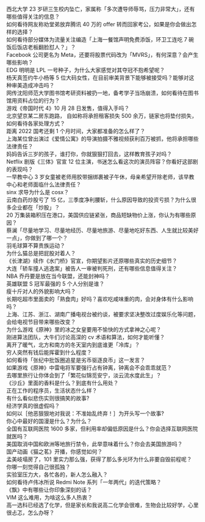 西北大学 23 岁研三生校内坠亡，家属称「多次遭导师辱骂，压力非常大」，还有哪些值得关注的信息？  
如何看待网友称劝堂弟放弃腾讯 40 万的 offer 转而回家考公，如果是你会做出怎样的选择？  
如何看待部分媒体为流量关注编造「上海一餐馆声明免费添饭，环卫工连吃 7 碗饭后饭店老板翻脸怼人？」？  
Facebook 公司更名为 Meta，还要将股票代码改为「MVRS」，有何深意？会产生哪些影响？  
EDG 明明是 LPL 一号种子，为什么大家感觉对其夺冠不抱希望呢？  
杨天真签约牛小杨等 5 位大码女性，在目前审美背景下能够被接受吗？能够对这种审美造成冲击吗？  
网传沈阳师范大学图书馆考研资料被扔一地，备考学子当场崩溃，如何看待在图书馆用资料占位的行为？  
游戏《帝国时代 4》10 月 28 日发售，值得入手吗？  
北京望京某二房东跑路， 自如称将承担租客损失 500 余万，链家也将垫付损失，如何看待各家处理方式？  
距离 2022 国考还剩 1 个月时间，大家都准备的怎么样了？  
上海某位曾出演过《爱情公寓》的导演拍摄不雅视频获利百万被抓，他将承担哪些法律责任？  
妈妈告诉三岁的孩子，谁打你，你就狠狠打回去，这样教育孩子对吗？  
Netflix 剧版《三体》官宣 12 位主演，书迷怎么看这次的演员阵容？你看好这部剧的表现吗？  
一早教中心 3 岁女童被老师用胶带捆绑裹被子午休，母亲希望开除老师，该早教中心和老师面临什么法律责任？  
sinx 求导为什么是 cosx？  
云南白药炒股亏了 15 亿，三季度净利腰斩，什么原因导致的投资亏损？为什么很多企业都在「炒股」？  
20 万集装箱积压在港口，美国供应链紧张，商品短缺物价上涨，你认为有哪些原因？  
蔡澜「尽量地学习、尽量地经历、尽量地旅游、尽量地吃好东西、人生就比较美好一点」，你做到了哪一个？  
羽毛球算不算贵族运动？  
为什么猫总是把屁股对着人？  
《长津湖》续作《水门桥》官宣，你期望影片还原哪些真实的历史细节？  
大连「轿车撞人逃逸案」被告人一审被判死刑，还有哪些信息值得关注？  
NBA 乔丹要是放在当今联盟，还能封神吗？  
英雄联盟 S 冠军最强的 5 个人分别是谁？  
瘦十斤对人的外貌影响大吗？  
长期吃超市里面卖的「熟食肉」好吗？喜欢吃咸味重的肉，会对身体有什么影响吗？  
上海、江苏、浙江、湖南广播电视台被约谈，被要求坚决整改过度娱乐化等问题，会给电视节目带来哪些改变？  
为什么游戏《原神》里的冰之女皇要用不愉快的方式拿神之心呢？  
刚进算法团队，大牛们讨论高深的 cv 术语和算法，如何才能听懂？  
离开了暖气，北方和南方的冬天室内到底谁更「冷库」？  
穷人突然有钱后能挥霍到什么程度？  
如何看待「张纪中批饭圈追星是劣币驱逐良币」这一发言？  
如果游戏《原神》中雷电将军要强行占有钟离，钟离会不会乖乖就范？  
去哪里旅行让你体会到了「繁花似锦觅安宁，淡云流水度此生」？  
《沙丘》里面的香料是什么？到底有什么用处？  
正在工作的程序员，生活状态什么样？  
有什么看似悲伤实则很搞笑的故事?  
经济学真的很虚假吗？  
如何以［他恶狠狠地对我说：不准始乱终弃！］为开头写一个故事?  
你心中最好的国漫是什么？为什么？  
全国有互联网医院 1600 多家，但利用率却偏低原因是什么？你会选择互联网医院就医吗？  
美国取消中国和欧洲等地旅行禁令，此举意味着什么？你会去美国旅游吗？  
国产动画《猫之茗》开播，你感觉如何？  
孟美岐塌房了，101 里实力那么强，获得了那么多光环为什么非要自毁前程呢？  
你哪一刻觉得自己很孤独？  
实验室压力大，各忙各的，新人怎么融入？  
如何看待卢伟冰所说 Redmi Note 系列「一年两代」的迭代策略？  
《飘》中有哪些让你印象深刻的话？  
VIM 这么难用，为啥这么多人热衷？  
高一选科已经选了化学，但是家长和我说高二化学会很难，生物会比较好学，心里很忐忑，怎么办呀？  
